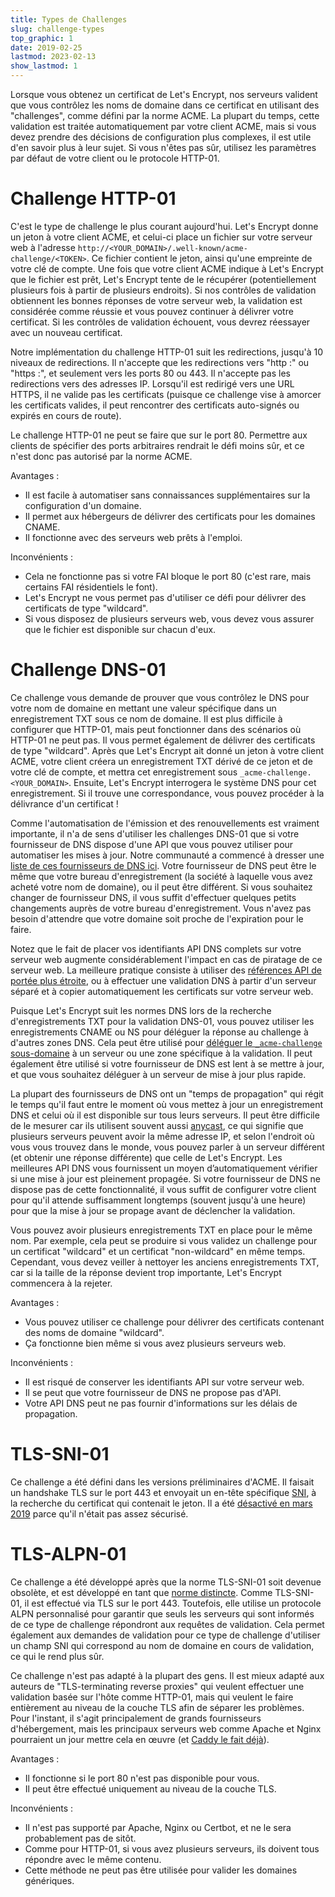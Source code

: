 ```yaml
---
title: Types de Challenges
slug: challenge-types
top_graphic: 1
date: 2019-02-25
lastmod: 2023-02-13
show_lastmod: 1
---
```



Lorsque vous obtenez un certificat de Let's Encrypt, nos serveurs valident que vous contrôlez les noms de domaine dans ce certificat en utilisant des "challenges", comme défini par la norme ACME. La plupart du temps, cette validation est traitée automatiquement par votre client ACME, mais si vous devez prendre des décisions de configuration plus complexes, il est utile d'en savoir plus à leur sujet. Si vous n'êtes pas sûr, utilisez les paramètres par défaut de votre client ou le protocole HTTP-01.

# Challenge HTTP-01

C'est le type de challenge le plus courant aujourd'hui. Let's Encrypt donne un jeton à votre client ACME, et celui-ci place un fichier sur votre serveur web à l'adresse `http://<YOUR_DOMAIN>/.well-known/acme-challenge/<TOKEN>`. Ce fichier contient le jeton, ainsi qu'une empreinte de votre clé de compte. Une fois que votre client ACME indique à Let's Encrypt que le fichier est prêt, Let's Encrypt tente de le récupérer (potentiellement plusieurs fois à partir de plusieurs endroits). Si nos contrôles de validation obtiennent les bonnes réponses de votre serveur web, la validation est considérée comme réussie et vous pouvez continuer à délivrer votre certificat. Si les contrôles de validation échouent, vous devrez réessayer avec un nouveau certificat.

Notre implémentation du challenge HTTP-01 suit les redirections, jusqu'à 10 niveaux de redirections. Il n'accepte que les redirections vers "http :" ou "https :", et seulement vers les ports 80 ou 443. Il n'accepte pas les redirections vers des adresses IP. Lorsqu'il est redirigé vers une URL HTTPS, il ne valide pas les certificats (puisque ce challenge vise à amorcer les certificats valides, il peut rencontrer des certificats auto-signés ou expirés en cours de route).

Le challenge HTTP-01 ne peut se faire que sur le port 80. Permettre aux clients de spécifier des ports arbitraires rendrait le défi moins sûr, et ce n'est donc pas autorisé par la norme ACME.

Avantages :

 - Il est facile à automatiser sans connaissances supplémentaires sur la configuration d'un domaine.
 - Il permet aux hébergeurs de délivrer des certificats pour les domaines CNAME.
 - Il fonctionne avec des serveurs web prêts à l'emploi.

Inconvénients :

 - Cela ne fonctionne pas si votre FAI bloque le port 80 (c'est rare, mais certains FAI résidentiels le font).
 - Let's Encrypt ne vous permet pas d'utiliser ce défi pour délivrer des certificats de type "wildcard".
 - Si vous disposez de plusieurs serveurs web, vous devez vous assurer que le fichier est disponible sur chacun d'eux.

# Challenge DNS-01

Ce challenge vous demande de prouver que vous contrôlez le DNS pour votre nom de domaine en mettant une valeur spécifique dans un enregistrement TXT sous ce nom de domaine. Il est plus difficile à configurer que HTTP-01, mais peut fonctionner dans des scénarios où HTTP-01 ne peut pas. Il vous permet également de délivrer des certificats de type "wildcard". Après que Let's Encrypt ait donné un jeton à votre client ACME, votre client créera un enregistrement TXT dérivé de ce jeton et de votre clé de compte, et mettra cet enregistrement sous `_acme-challenge.<YOUR_DOMAIN>`. Ensuite, Let's Encrypt interrogera le système DNS pour cet enregistrement. Si il trouve une correspondance, vous pouvez procéder à la délivrance d'un certificat !

Comme l'automatisation de l'émission et des renouvellements est vraiment importante, il n'a de sens d'utiliser les challenges DNS-01 que si votre fournisseur de DNS dispose d'une API que vous pouvez utiliser pour automatiser les mises à jour. Notre communauté a commencé à dresser une [ liste de ces fournisseurs de DNS ici][dns-api-providers]. Votre fournisseur de DNS peut être le même que votre bureau d'enregistrement (la société à laquelle vous avez acheté votre nom de domaine), ou il peut être différent. Si vous souhaitez changer de fournisseur DNS, il vous suffit d'effectuer quelques petits changements auprès de votre bureau d'enregistrement. Vous n'avez pas besoin d'attendre que votre domaine soit proche de l'expiration pour le faire.

Notez que le fait de placer vos identifiants API DNS complets sur votre serveur web augmente considérablement l'impact en cas de piratage de ce serveur web. La meilleure pratique consiste à utiliser des [références API de portée plus étroite][securing-dns-credentials], ou à effectuer une validation DNS à partir d'un serveur séparé et à copier automatiquement les certificats sur votre serveur web.

Puisque Let's Encrypt suit les normes DNS lors de la recherche d'enregistrements TXT pour la validation DNS-01, vous pouvez utiliser les enregistrements CNAME ou NS pour déléguer la réponse au challenge à d'autres zones DNS. Cela peut être utilisé pour [déléguer le `_acme-challenge` sous-domaine][securing-dns-credentials] à un serveur ou une zone spécifique à la validation. Il peut également être utilisé si votre fournisseur de DNS est lent à se mettre à jour, et que vous souhaitez déléguer à un serveur de mise à jour plus rapide.

La plupart des fournisseurs de DNS ont un "temps de propagation" qui régit le temps qu'il faut entre le moment où vous mettez à jour un enregistrement DNS et celui où il est disponible sur tous leurs serveurs. Il peut être difficile de le mesurer car ils utilisent souvent aussi [anycast][], ce qui signifie que plusieurs serveurs peuvent avoir la même adresse IP, et selon l'endroit où vous vous trouvez dans le monde, vous pouvez parler à un serveur différent (et obtenir une réponse différente) que celle de Let's Encrypt. Les meilleures API DNS vous fournissent un moyen d’automatiquement vérifier si une mise à jour est pleinement propagée. Si votre fournisseur de DNS ne dispose pas de cette fonctionnalité, il vous suffit de configurer votre client pour qu'il attende suffisamment longtemps (souvent jusqu'à une heure) pour que la mise à jour se propage avant de déclencher la validation.

Vous pouvez avoir plusieurs enregistrements TXT en place pour le même nom. Par exemple, cela peut se produire si vous validez un challenge pour un certificat "wildcard" et un certificat "non-wildcard" en même temps. Cependant, vous devez veiller à nettoyer les anciens enregistrements TXT, car si la taille de la réponse devient trop importante, Let's Encrypt commencera à la rejeter.

Avantages :

 - Vous pouvez utiliser ce challenge pour délivrer des certificats contenant des noms de domaine "wildcard".
 - Ça fonctionne bien même si vous avez plusieurs serveurs web.

Inconvénients :

 - Il est risqué de conserver les identifiants API sur votre serveur web.
 - Il se peut que votre fournisseur de DNS ne propose pas d'API.
 - Votre API DNS peut ne pas fournir d'informations sur les délais de propagation.

# TLS-SNI-01

Ce challenge a été défini dans les versions préliminaires d'ACME. Il faisait un handshake TLS sur le port 443 et envoyait un en-tête spécifique [SNI][], à la recherche du certificat qui contenait le jeton. Il a été [désactivé en mars 2019][tls-sni-disablement] parce qu'il n'était pas assez sécurisé.

# TLS-ALPN-01

Ce challenge a été développé après que la norme TLS-SNI-01 soit devenue obsolète, et est développé en tant que [norme distincte][tls-alpn]. Comme TLS-SNI-01, il est effectué via TLS sur le port 443. Toutefois, elle utilise un protocole ALPN personnalisé pour garantir que seuls les serveurs qui sont informés de ce type de challenge répondront aux requêtes de validation. Cela permet également aux demandes de validation pour ce type de challenge d'utiliser un champ SNI qui correspond au nom de domaine en cours de validation, ce qui le rend plus sûr.

Ce challenge n'est pas adapté à la plupart des gens. Il est mieux adapté aux auteurs de "TLS-terminating reverse proxies" qui veulent effectuer une validation basée sur l'hôte comme HTTP-01, mais qui veulent le faire entièrement au niveau de la couche TLS afin de séparer les problèmes. Pour l'instant, il s'agit principalement de grands fournisseurs d'hébergement, mais les principaux serveurs web comme Apache et Nginx pourraient un jour mettre cela en œuvre (et [Caddy le fait déjà][caddy-tls-alpn]).

Avantages :

 - Il fonctionne si le port 80 n'est pas disponible pour vous.
 - Il peut être effectué uniquement au niveau de la couche TLS.

Inconvénients :

 - Il n'est pas supporté par Apache, Nginx ou Certbot, et ne le sera probablement pas de sitôt.
 - Comme pour HTTP-01, si vous avez plusieurs serveurs, ils doivent tous répondre avec le même contenu.
 - Cette méthode ne peut pas être utilisée pour valider les domaines génériques.

[dns-api-providers]: https://community.letsencrypt.org/t/dns-providers-who-easily-integrate-with-lets-encrypt-dns-validation/86438
[securing-dns-credentials]: https://www.eff.org/deeplinks/2018/02/technical-deep-dive-securing-automation-acme-dns-challenge-validation
[securing-dns-credentials]: https://www.eff.org/deeplinks/2018/02/technical-deep-dive-securing-automation-acme-dns-challenge-validation
[anycast]: https://en.wikipedia.org/wiki/Anycast
[SNI]: https://en.wikipedia.org/wiki/Server_Name_Indication
[tls-sni-disablement]: https://community.letsencrypt.org/t/march-13-2019-end-of-life-for-all-tls-sni-01-validation-support/74209
[tls-alpn]: https://tools.ietf.org/html/rfc8737
[caddy-tls-alpn]: https://caddy.community/t/caddy-supports-the-acme-tls-alpn-challenge/4860

